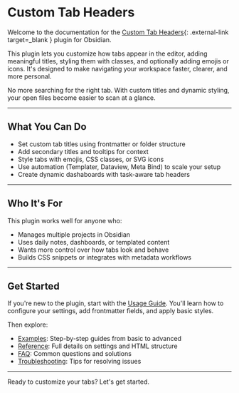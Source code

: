 # Custom Tab Headers

Welcome to the documentation for the [Custom Tab Headers](https://github.com/Structure-Savvy/obsidian-custom-tab-headers){: .external-link target=_blank } plugin for Obsidian.

This plugin lets you customize how tabs appear in the editor, adding meaningful titles, styling them with classes, and optionally adding emojis or icons. It's designed to make navigating your workspace faster, clearer, and more personal.

No more searching for the right tab. With custom titles and dynamic styling, your open files become easier to scan at a glance.

---

## What You Can Do

- Set custom tab titles using frontmatter or folder structure
- Add secondary titles and tooltips for context
- Style tabs with emojis, CSS classes, or SVG icons
- Use automation (Templater, Dataview, Meta Bind) to scale your setup
- Create dynamic dashaboards with task-aware tab headers

---

## Who It's For

This plugin works well for anyone who:

- Manages multiple projects in Obsidian
- Uses daily notes, dashboards, or templated content
- Wants more control over how tabs look and behave
- Builds CSS snippets or integrates with metadata workflows

---

## Get Started

If you're new to the plugin, start with the [Usage Guide](getting-started/usage.md). You'll learn how to configure your settings, add frontmatter fields, and apply basic styles.

Then explore:

- [Examples](examples/overview.md): Step-by-step guides from basic to advanced
- [Reference](reference/overview.md): Full details on settings and HTML structure
- [FAQ](help/FAQ.md): Common questions and solutions
- [Troubleshooting](help/troubleshooting.md): Tips for resolving issues

---

Ready to customize your tabs? Let's get started.
